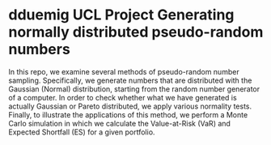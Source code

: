# dduemig UCL Project Generating normally distributed pseudo-random numbers 
In this repo, we examine several methods of pseudo-random number sampling. Specifically, we generate numbers that are distributed with the Gaussian (Normal) distribution, starting from the random number generator of a computer. In order to check whether what we have generated is actually Gaussian or Pareto distributed, we apply various normality tests. Finally, to illustrate the applications of this method, we perform a Monte Carlo simulation in which we calculate the Value-at-Risk (VaR) and Expected Shortfall (ES) for a given portfolio.
